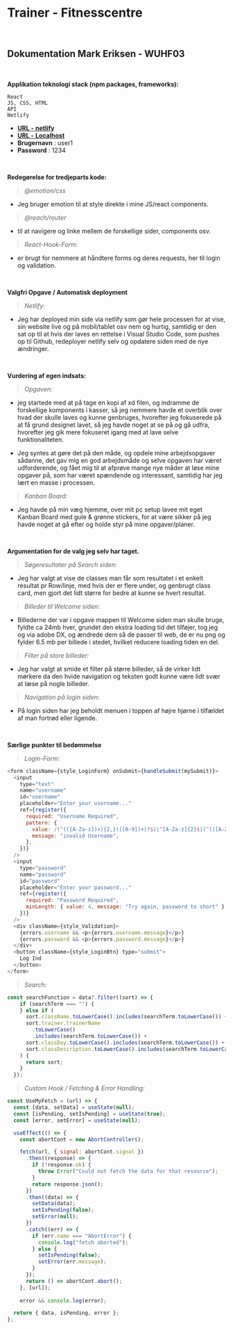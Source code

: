 # Trainer - Fitnesscentre

<br>

## Dokumentation Mark Eriksen - WUHF03

<br>

**Applikation teknologi stack (npm packages, frameworks):**
<br>

```
React
JS, CSS, HTML
API
Netlify
```

- [**URL -** **netlify**](https://svendeprove-Mark.netlify.app)
- [**URL -** **Localhost**](http://localhost:1234)
- **Brugernavn** : user1
- **Password** : 1234

<br>

**Redegørelse for tredjeparts kode:**

> _@emotion/css_

- Jeg bruger emotion til at style direkte i mine JS/react components.

> _@reach/router_

- til at navigere og linke mellem de forskellige sider, components osv.

> _React-Hook-Form:_

- er brugt for nemmere at håndtere forms og deres requests, her til login og validation.

<br>

**Valgfri Opgave / Automatisk deployment**

> _Netlify:_

- Jeg har deployed min side via netlify som gør hele processen for at vise, sin website live og på mobil/tablet osv nem og hurtig, samtidig er den sat op til at hvis der laves en rettelse i Visual Studio Code, som pushes op til Github, redeployer netlify selv og opdatere siden med de nye ændringer.

<br>

**Vurdering af egen indsats:**

> _Opgaven:_

- jeg startede med at på tage en kopi af xd filen, og indramme de forskellige komponents i kasser, så jeg nemmere havde et overblik over hvad der skulle laves og kunne genbruges, hvorefter jeg fokuserede på at få grund designet lavet, så jeg havde noget at se på og gå udfra, hvorefter jeg gik mere fokuseret igang med at lave selve funktionaliteten.

- Jeg syntes at gøre det på den måde, og opdele mine arbejdsopgaver sådanne, det gav mig en god arbejdsmåde og selve opgaven har været udforderende, og fået mig til at afprøve mange nye måder at løse mine opgaver på, som har været spændende og interessant, samtidig har jeg lært en masse i processen.

> _Kanban Board:_

- Jeg havde på min væg hjemme, over mit pc setup lavee mit eget Kanban Board med gule & grønne stickers, for at være sikker på jeg havde noget at gå efter og holde styr på mine opgaver/planer.

<br>

**Argumentation for de valg jeg selv har taget.**

> _Søgeresultater på Search siden:_

- Jeg har valgt at vise de classes man får som resultatet i et enkelt resultat pr Row/linje, med hvis der er flere under, og genbrugt class card, men gjort det lidt større for bedre at kunne se hvert resultat.

> _Billeder til Welcome siden:_

- Billederne der var i opgave mappen til Welcome siden man skulle bruge, fyldte ca 24mb hver, grundet den ekstra loading tid det tilføjer, tog jeg og via adobe DX, og ændrede dem så de passer til web, de er nu png og fylder 6.5 mb per billede i stedet, hvilket reducere loading tiden en del.

> _Filter på store billeder:_

- Jeg har valgt at smide et filter på større billeder, så de virker lidt mørkere da den hvide navigation og teksten godt kunne være lidt svær at læse på nogle billeder.

> _Navigation på login siden:_

- På login siden har jeg beholdt menuen i toppen af højre hjørne i tilfældet af man fortrød eller ligende.

<br>

**Særlige punkter til bedømmelse**

> _Login-Form:_

```js
<form className={style_LoginForm} onSubmit={handleSubmit(mySubmit)}>
  <input
    type="text"
    name="username"
    id="username"
    placeholder="Enter your username..."
    ref={register({
      required: "Username Required",
      pattern: {
        value: /(^(([A-Za-z])+){2,}(([0-9])+)?$)|^[A-Za-z]{2}$|(^(([A-Za-z])+){1,}((([0-9])+){2,})$)/gm,
        message: "invalid Username",
      },
    })}
  />
  <input
    type="password"
    name="password"
    id="password"
    placeholder="Enter your password..."
    ref={register({
      required: "Password Required",
      minLength: { value: 4, message: "Try again, password to short" },
    })}
  />
  <div className={style_Validation}>
    {errors.username && <p>{errors.username.message}</p>}
    {errors.password && <p>{errors.password.message}</p>}
  </div>
  <button className={style_LoginBtn} type="submit">
    Log Ind
  </button>
</form>
```

> _Search:_

```js
const searchFunction = data?.filter((sort) => {
    if (searchTerm === "") {
    } else if (
      sort.className.toLowerCase().includes(searchTerm.toLowerCase()) +
      sort.trainer.trainerName
        .toLowerCase()
        .includes(searchTerm.toLowerCase()) +
      sort.classDay.toLowerCase().includes(searchTerm.toLowerCase()) +
      sort.classDescription.toLowerCase().includes(searchTerm.toLowerCase())
    ) {
      return sort;
    }
  });
```

> _Custom Hook / Fetching & Error Handling:_

```js
const UseMyFetch = (url) => {
  const [data, setData] = useState(null);
  const [isPending, setIsPending] = useState(true);
  const [error, setError] = useState(null);

  useEffect(() => {
    const abortCont = new AbortController();

    fetch(url, { signal: abortCont.signal })
      .then((response) => { 
        if (!response.ok) {
          throw Error("Could not fetch the data for that resource");
        }
        return response.json();
      })
      .then((data) => {
        setData(data);
        setIsPending(false);
        setError(null);
      })
      .catch((err) => {
        if (err.name === "AbortError") {
          console.log("fetch aborted");
        } else {
          setIsPending(false);
          setError(err.message);
        }
      });
      return () => abortCont.abort();
    }, [url]);
    
    error && console.log(error);

  return { data, isPending, error };
};
```
